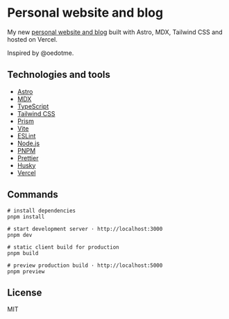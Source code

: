 # Personal website and blog

My new [personal website and blog](https://raskin.me) built with Astro, MDX, Tailwind CSS and hosted on Vercel.

Inspired by @oedotme.

## Technologies and tools

- [Astro](https://astro.build)
- [MDX](https://mdxjs.com)
- [TypeScript](https://www.typescriptlang.org)
- [Tailwind CSS](https://tailwindcss.com)
- [Prism](https://prismjs.com)
- [Vite](https://vitejs.dev)
- [ESLint](https://eslint.org)
- [Node.js](https://nodejs.org)
- [PNPM](https://pnpm.io)
- [Prettier](https://prettier.io)
- [Husky](https://typicode.github.io/husky)
- [Vercel](http://vercel.com)

## Commands

```shell
# install dependencies
pnpm install

# start development server · http://localhost:3000
pnpm dev

# static client build for production
pnpm build

# preview production build · http://localhost:5000
pnpm preview
```

## License

MIT

